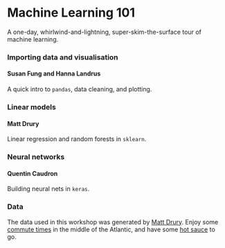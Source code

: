 # Machine Learning 101

A one-day, whirlwind-and-lightning, super-skim-the-surface tour of machine learning.


### Importing data and visualisation

#### Susan Fung and Hanna Landrus

A quick intro to `pandas`, data cleaning, and plotting.


### Linear models

#### Matt Drury

Linear regression and random forests in `sklearn`.


### Neural networks

#### Quentin Caudron

Building neural nets in `keras`.


### Data

The data used in this workshop was generated by [Matt Drury](www.github.com/madrury). Enjoy some [commute times](https://github.com/madrury/commute-times) in the middle of the Atlantic, and have some [hot sauce](https://github.com/madrury/hot-sauce) to go.

